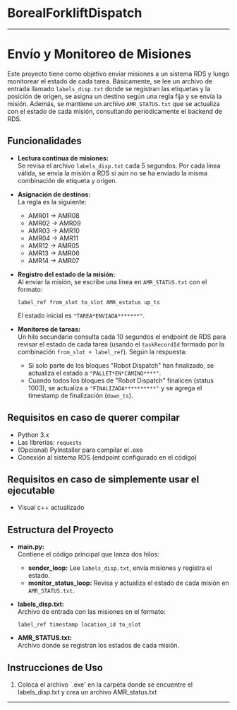# BorealForkliftDispatch


---

# Envío y Monitoreo de Misiones

Este proyecto tiene como objetivo enviar misiones a un sistema RDS y luego monitorear el estado de cada tarea. Básicamente, se lee un archivo de entrada llamado `labels_disp.txt` donde se registran las etiquetas y la posición de origen, se asigna un destino según una regla fija y se envía la misión. Además, se mantiene un archivo `AMR_STATUS.txt` que se actualiza con el estado de cada misión, consultando periódicamente el backend de RDS.

## Funcionalidades

- **Lectura continua de misiones:**  
  Se revisa el archivo `labels_disp.txt` cada 5 segundos. Por cada línea válida, se envía la misión a RDS si aún no se ha enviado la misma combinación de etiqueta y origen.

- **Asignación de destinos:**  
  La regla es la siguiente:  
  - AMR01 → AMR08  
  - AMR02 → AMR09  
  - AMR03 → AMR10  
  - AMR04 → AMR11  
  - AMR12 → AMR05  
  - AMR13 → AMR06  
  - AMR14 → AMR07

- **Registro del estado de la misión:**  
  Al enviar la misión, se escribe una línea en `AMR_STATUS.txt` con el formato:  
  ```
  label_ref from_slot to_slot AMR_estatus up_ts
  ```
  El estado inicial es `"TAREA*ENVIADA*******"`.

- **Monitoreo de tareas:**  
  Un hilo secundario consulta cada 10 segundos el endpoint de RDS para revisar el estado de cada tarea (usando el `taskRecordId` formado por la combinación `from_slot + label_ref`). Según la respuesta:
  - Si solo parte de los bloques "Robot Dispatch" han finalizado, se actualiza el estado a `"PALLET*EN*CAMINO****"`.
  - Cuando todos los bloques de "Robot Dispatch" finalicen (status 1003), se actualiza a `"FINALIZADA**********"` y se agrega el timestamp de finalización (`down_ts`).

## Requisitos en caso de querer compilar

- Python 3.x  
- Las librerías: `requests`  
- (Opcional) PyInstaller para compilar el .exe  
- Conexión al sistema RDS (endpoint configurado en el código)

## Requisitos en caso de simplemente usar el ejecutable

- Visual c++ actualizado

## Estructura del Proyecto

- **main.py:**  
  Contiene el código principal que lanza dos hilos:
  - **sender_loop:** Lee `labels_disp.txt`, envía misiones y registra el estado.
  - **monitor_status_loop:** Revisa y actualiza el estado de cada misión en `AMR_STATUS.txt`.

- **labels_disp.txt:**  
  Archivo de entrada con las misiones en el formato:  
  ```
  label_ref timestamp location_id to_slot
  ```

- **AMR_STATUS.txt:**  
  Archivo donde se registran los estados de cada misión.

## Instrucciones de Uso

1. Coloca el archivo `.exe' en la carpeta donde se encuentre el labels_disp.txt y crea un archivo AMR_status.txt

---
